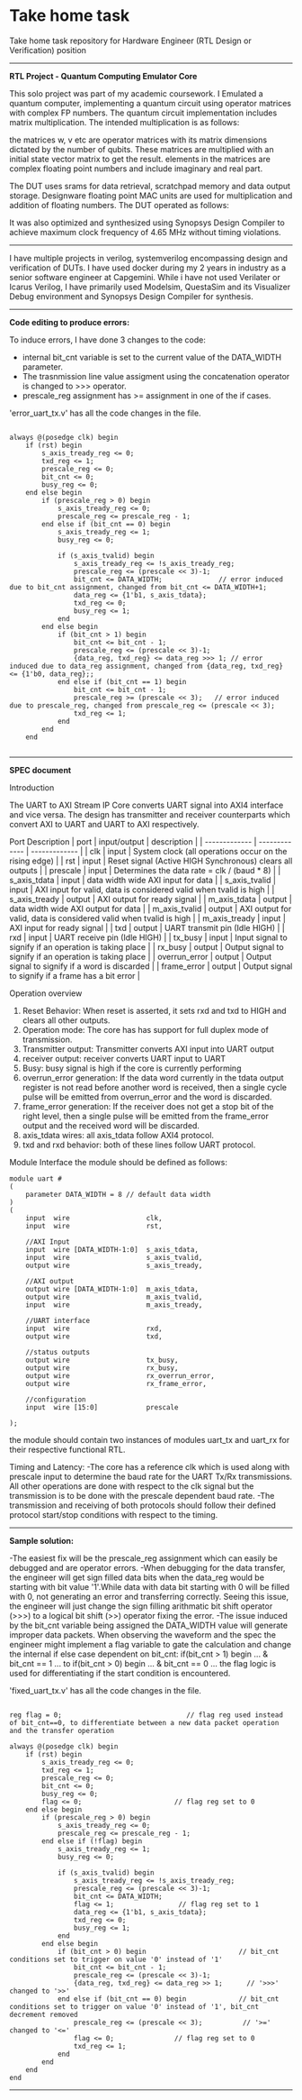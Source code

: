# Take home task
Take home task repository for Hardware Engineer (RTL Design or Verification) position

---
**RTL Project - Quantum Computing Emulator Core**

 This solo project was part of my academic coursework. I Emulated a quantum computer, implementing a quantum circuit using operator matrices with complex FP numbers. The quantum circuit implementation includes matrix multiplication. The intended multiplication is as follows: 
  
 the matrices w, v etc are operator matrices with its matrix dimensions dictated by the number of qubits. These matrices are multiplied with an initial state vector matrix to get the result. elements in the matrices are complex floating point numbers and include imaginary and real part. 

 The DUT uses srams for data retrieval, scratchpad memory and data output storage. Designware floating point MAC units are used for multiplication and addition of floating numbers. The DUT operated as follows:

 It was also optimized and synthesized using Synopsys Design Compiler to achieve maximum clock frequency of 4.65 MHz without timing violations. 

---

I have multiple projects in verilog, systemverilog encompassing design and verification of DUTs. I have used docker during my 2 years in industry as a senior software engineer at Capgemini. While i have not used Verilater or Icarus Verilog, I have primarily used Modelsim, QuestaSim and its Visualizer Debug environment and Synopsys Design Compiler for synthesis.  

---

**Code editing to produce errors:**

To induce errors, I have done 3 changes to the code:
- internal bit_cnt variable is set to the current value of the DATA_WIDTH parameter.
- The trasnmission line value assigment using the concatenation operator is changed to >>> operator. 
- prescale_reg assignment has >= assignment in one of the if cases. 

'error_uart_tx.v' has all the code changes in the file.

```

always @(posedge clk) begin
    if (rst) begin
        s_axis_tready_reg <= 0;
        txd_reg <= 1;
        prescale_reg <= 0;
        bit_cnt <= 0;
        busy_reg <= 0;
    end else begin
        if (prescale_reg > 0) begin
            s_axis_tready_reg <= 0;
            prescale_reg <= prescale_reg - 1;
        end else if (bit_cnt == 0) begin
            s_axis_tready_reg <= 1;
            busy_reg <= 0;

            if (s_axis_tvalid) begin
                s_axis_tready_reg <= !s_axis_tready_reg;
                prescale_reg <= (prescale << 3)-1;
                bit_cnt <= DATA_WIDTH;              // error induced due to bit_cnt assignment, changed from bit_cnt <= DATA_WIDTH+1;
                data_reg <= {1'b1, s_axis_tdata};
                txd_reg <= 0;
                busy_reg <= 1;
            end
        end else begin
            if (bit_cnt > 1) begin
                bit_cnt <= bit_cnt - 1;
                prescale_reg <= (prescale << 3)-1;
                {data_reg, txd_reg} <= data_reg >>> 1; // error induced due to data_reg assignment, changed from {data_reg, txd_reg} <= {1'b0, data_reg};;
            end else if (bit_cnt == 1) begin
                bit_cnt <= bit_cnt - 1;
                prescale_reg >= (prescale << 3);   // error induced due to prescale_reg, changed from prescale_reg <= (prescale << 3);
                txd_reg <= 1;
            end
        end
    end


```



---
**SPEC document**

Introduction

The UART to AXI Stream IP Core converts UART signal into AXI4 interface and vice versa. The design has transmitter and receiver counterparts which convert AXI to UART and UART to AXI respectively.

Port Description
| port  | input/output | description | 
| ------------- | ------------- | ------------- | 
| clk | input |  System clock (all operations occur on the rising edge) |
| rst | input |  Reset signal (Active HIGH Synchronous) clears all outputs |
| prescale | input | Determines the data rate = clk / (baud * 8) |
| s_axis_tdata | input | data width wide AXI input for data |
| s_axis_tvalid | input | AXI input for valid, data is considered valid when tvalid is high | 
| s_axis_tready | output | AXI output for ready signal | 
| m_axis_tdata | output | data width wide AXI output for data |
| m_axis_tvalid | output | AXI output for valid, data is considered valid when tvalid is high | 
| m_axis_tready | input | AXI input for ready signal | 
| txd | output | UART transmit pin (Idle HIGH) | 
| rxd | input | UART receive pin  (Idle HIGH) |
| tx_busy | input | Input signal to signify if an operation is taking place | 
| rx_busy | output | Output signal to signify if an operation is taking place | 
| overrun_error | output | Output signal to signify if a word is discarded | 
| frame_error | output | Output signal to signify if a frame has a bit error | 


Operation overview
1. Reset Behavior: When reset is asserted, it sets rxd and txd to HIGH and clears all other outputs.
2. Operation mode: The core has has support for full duplex mode of transmission.
3. Transmitter output: Transmitter converts AXI input into UART output
4. receiver output: receiver converts UART input to UART
5. Busy: busy signal is high if the core is currently performing 
6. overrun_error generation:  If the data word currently in the tdata output register is not read before another word is received, then a single cycle pulse will be emitted
from overrun_error and the word is discarded.
7. frame_error generation: If the receiver does not get a stop bit of the right level, then a single pulse will be emitted from the frame_error output and the received word will be discarded.
8. axis_tdata wires: all axis_tdata follow AXI4 protocol.
9. txd and rxd behavior: both of these lines follow UART protocol. 

Module Interface
the module should be defined as follows: 

```
module uart #
(
    parameter DATA_WIDTH = 8 // default data width
)
(    
    input  wire                   clk,
    input  wire                   rst,

    //AXI Input
    input  wire [DATA_WIDTH-1:0]  s_axis_tdata,
    input  wire                   s_axis_tvalid,
    output wire                   s_axis_tready,   

    //AXI output
    output wire [DATA_WIDTH-1:0]  m_axis_tdata,
    output wire                   m_axis_tvalid,
    input  wire                   m_axis_tready,

    //UART interface
    input  wire                   rxd,
    output wire                   txd,
    
    //status outputs
    output wire                   tx_busy,
    output wire                   rx_busy,
    output wire                   rx_overrun_error,
    output wire                   rx_frame_error,
    
    //configuration
    input  wire [15:0]            prescale

);

```

the module should contain two instances of modules uart_tx and uart_rx for their respective functional RTL.

Timing and Latency: 
-The core has a reference clk which is used along with prescale input to determine the baud rate for the UART Tx/Rx transmissions. All other operations are done with respect to the clk signal but the transmission is to be done with the prescale dependent baud rate.
-The transmission and receiving of both protocols should follow their defined protocol start/stop conditions with respect to the timing.

---

**Sample solution:**

-The easiest fix will be the prescale_reg assignment which can easily be debugged and are operator errors.
-When debugging for the data transfer, the engineer will get sign filled data bits when the data_reg would be starting with bit value '1'.While data with data bit starting with 0 will be filled with 0, not generating an error and transferring correctly. Seeing this issue, the engineer will just change the sign filling arithmatic bit shift operator (>>>) to a logical bit shift (>>) operator fixing the error.
-The issue induced by the bit_cnt variable being assigned the DATA_WIDTH value will generate improper data packets. When observing the waveform and the spec the engineer might implement a flag variable to gate the calculation and change the internal  if else case dependent on bit_cnt:
    if(bit_cnt > 1) begin ... & bit_cnt == 1 ...
    to 
    if(bit_cnt > 0) begin ... &  bit_cnt == 0 ...
the flag logic is used for differentiating if the start condition is encountered.

'fixed_uart_tx.v' has all the code changes in the file.

```

reg flag = 0;                               // flag reg used instead of bit_cnt==0, to differentiate between a new data packet operation and the transfer operation

always @(posedge clk) begin
    if (rst) begin
        s_axis_tready_reg <= 0;
        txd_reg <= 1;
        prescale_reg <= 0;
        bit_cnt <= 0;
        busy_reg <= 0;
        flag <= 0;                       // flag reg set to 0
    end else begin
        if (prescale_reg > 0) begin
            s_axis_tready_reg <= 0;
            prescale_reg <= prescale_reg - 1;
        end else if (!flag) begin
            s_axis_tready_reg <= 1;
            busy_reg <= 0;

            if (s_axis_tvalid) begin
                s_axis_tready_reg <= !s_axis_tready_reg;
                prescale_reg <= (prescale << 3)-1;
                bit_cnt <= DATA_WIDTH;
                flag <= 1;                // flag reg set to 1
                data_reg <= {1'b1, s_axis_tdata};
                txd_reg <= 0;
                busy_reg <= 1;
            end
        end else begin
            if (bit_cnt > 0) begin                       // bit_cnt conditions set to trigger on value '0' instead of '1'
                bit_cnt <= bit_cnt - 1;
                prescale_reg <= (prescale << 3)-1;
                {data_reg, txd_reg} <= data_reg >> 1;      // '>>>' changed to '>>'
            end else if (bit_cnt == 0) begin             // bit_cnt conditions set to trigger on value '0' instead of '1', bit_cnt decrement removed              
                prescale_reg <= (prescale << 3);          // '>=' changed to '<='
                flag <= 0;               // flag reg set to 0
                txd_reg <= 1;
            end
        end
    end
end

```



---
